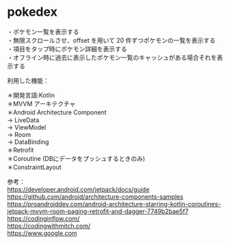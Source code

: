 # pokedex

・ポケモン一覧を表示する  
・無限スクロールさせ、offset を用いて 20 件ずつポケモンの一覧を表示する  
・項目をタップ時にポケモン詳細を表示する  
・オフライン時に過去に表示したポケモン一覧のキャッシュがある場合それを表示する  

利用した機能：

＊開発言語:Kotlin  
＊MVVM アーキテクチャ  
＊Android Architecture Component  
→ LiveData  
→ ViewModel  
→ Room  
→ DataBinding  
＊Retrofit  
＊Coroutine (DBにデータをプッシュするときのみ)  
＊ConstraintLayout  

参考：  
https://developer.android.com/jetpack/docs/guide  
https://github.com/android/architecture-components-samples  
https://proandroiddev.com/android-architecture-starring-kotlin-coroutines-jetpack-mvvm-room-paging-retrofit-and-dagger-7749b2bae5f7  
https://codinginflow.com/  
https://codingwithmitch.com/  
https://www.google.com  
